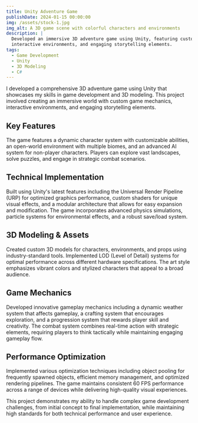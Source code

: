 ```yaml
---
title: Unity Adventure Game
publishDate: 2024-01-15 00:00:00
img: /assets/stock-1.jpg
img_alt: A 3D game scene with colorful characters and environments
description: |
  Developed an immersive 3D adventure game using Unity, featuring custom game mechanics,
  interactive environments, and engaging storytelling elements.
tags:
  - Game Development
  - Unity
  - 3D Modeling
  - C#
---
```


I developed a comprehensive 3D adventure game using Unity that showcases my skills in game development and 3D modeling. This project involved creating an immersive world with custom game mechanics, interactive environments, and engaging storytelling elements.

## Key Features

The game features a dynamic character system with customizable abilities, an open-world environment with multiple biomes, and an advanced AI system for non-player characters. Players can explore vast landscapes, solve puzzles, and engage in strategic combat scenarios.

## Technical Implementation

Built using Unity's latest features including the Universal Render Pipeline (URP) for optimized graphics performance, custom shaders for unique visual effects, and a modular architecture that allows for easy expansion and modification. The game incorporates advanced physics simulations, particle systems for environmental effects, and a robust save/load system.

## 3D Modeling & Assets

Created custom 3D models for characters, environments, and props using industry-standard tools. Implemented LOD (Level of Detail) systems for optimal performance across different hardware specifications. The art style emphasizes vibrant colors and stylized characters that appeal to a broad audience.

## Game Mechanics

Developed innovative gameplay mechanics including a dynamic weather system that affects gameplay, a crafting system that encourages exploration, and a progression system that rewards player skill and creativity. The combat system combines real-time action with strategic elements, requiring players to think tactically while maintaining engaging gameplay flow.

## Performance Optimization

Implemented various optimization techniques including object pooling for frequently spawned objects, efficient memory management, and optimized rendering pipelines. The game maintains consistent 60 FPS performance across a range of devices while delivering high-quality visual experiences.

This project demonstrates my ability to handle complex game development challenges, from initial concept to final implementation, while maintaining high standards for both technical performance and user experience. 